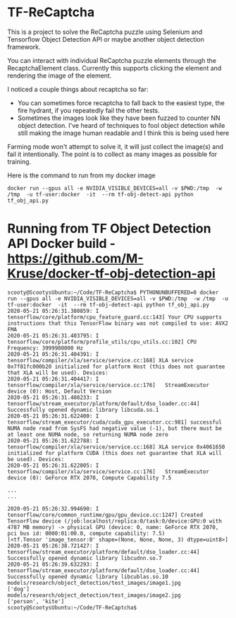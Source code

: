 # TF-ReCaptcha

This is a project to solve the ReCaptcha puzzle using Selenium and Tensorflow Object Detection API or maybe another object detection framework.

You can interact with individual ReCaptcha puzzle elements through the RecaptchaElement class. Currently this supports clicking the element and rendering the image of the element.

I noticed a couple things about recaptcha so far:

* You can sometimes force recaptcha to fall back to the easiest type, the fire hydrant, if you repeatedly fail the other tests.
* Sometimes the images look like they have been fuzzed to counter NN object detection. I've heard of techniques to fool object detection while still making the image human readable and I think this is being used here

Farming mode won't attempt to solve it, it will just collect the image(s) and fail it intentionally. The point is to collect as many images as possible for training.

Here is the command to run from my docker image

`docker run --gpus all -e NVIDIA_VISIBLE_DEVICES=all -v $PWD:/tmp  -w /tmp  -u tf-user:docker  -it  --rm tf-obj-detect-api python tf_obj_api.py`

# Running from TF Object Detection API Docker build - https://github.com/M-Kruse/docker-tf-obj-detection-api

```
scooty@ScootysUbuntu:~/Code/TF-ReCaptcha$ PYTHONUNBUFFERED=0 docker run --gpus all -e NVIDIA_VISIBLE_DEVICES=all -v $PWD:/tmp  -w /tmp  -u tf-user:docker  -it  --rm tf-obj-detect-api python tf_obj_api.py
2020-05-21 05:26:31.380859: I tensorflow/core/platform/cpu_feature_guard.cc:143] Your CPU supports instructions that this TensorFlow binary was not compiled to use: AVX2 FMA
2020-05-21 05:26:31.403795: I tensorflow/core/platform/profile_utils/cpu_utils.cc:102] CPU Frequency: 3999980000 Hz
2020-05-21 05:26:31.404391: I tensorflow/compiler/xla/service/service.cc:168] XLA service 0x7f81fc000b20 initialized for platform Host (this does not guarantee that XLA will be used). Devices:
2020-05-21 05:26:31.404417: I tensorflow/compiler/xla/service/service.cc:176]   StreamExecutor device (0): Host, Default Version
2020-05-21 05:26:31.408233: I tensorflow/stream_executor/platform/default/dso_loader.cc:44] Successfully opened dynamic library libcuda.so.1
2020-05-21 05:26:31.622400: I tensorflow/stream_executor/cuda/cuda_gpu_executor.cc:981] successful NUMA node read from SysFS had negative value (-1), but there must be at least one NUMA node, so returning NUMA node zero
2020-05-21 05:26:31.622788: I tensorflow/compiler/xla/service/service.cc:168] XLA service 0x4061650 initialized for platform CUDA (this does not guarantee that XLA will be used). Devices:
2020-05-21 05:26:31.622805: I tensorflow/compiler/xla/service/service.cc:176]   StreamExecutor device (0): GeForce RTX 2070, Compute Capability 7.5

...
...

2020-05-21 05:26:32.994690: I tensorflow/core/common_runtime/gpu/gpu_device.cc:1247] Created TensorFlow device (/job:localhost/replica:0/task:0/device:GPU:0 with 4787 MB memory) -> physical GPU (device: 0, name: GeForce RTX 2070, pci bus id: 0000:01:00.0, compute capability: 7.5)
[<tf.Tensor 'image_tensor:0' shape=(None, None, None, 3) dtype=uint8>]
2020-05-21 05:26:38.721427: I tensorflow/stream_executor/platform/default/dso_loader.cc:44] Successfully opened dynamic library libcudnn.so.7
2020-05-21 05:26:39.632293: I tensorflow/stream_executor/platform/default/dso_loader.cc:44] Successfully opened dynamic library libcublas.so.10
models/research/object_detection/test_images/image1.jpg
['dog']
models/research/object_detection/test_images/image2.jpg
['person', 'kite']
scooty@ScootysUbuntu:~/Code/TF-ReCaptcha$ 
```